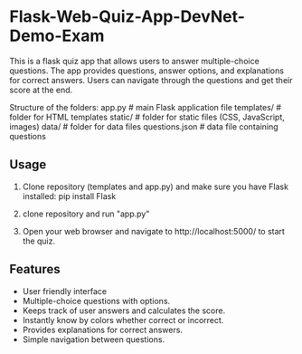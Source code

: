 # Flask-Web-Quiz-App-DevNet-Demo-Exam

This is a flask quiz app that allows users to answer multiple-choice questions.
The app provides questions, answer options, and explanations for correct answers. 
Users can navigate through the questions and get their score at the end.

Structure of the folders:
    app.py         # main Flask application file
    templates/     # folder for HTML templates
    static/        # folder for static files (CSS, JavaScript, images)
    data/          # folder for data files
        questions.json   # data file containing questions


## Usage
1. Clone repository (templates and app.py) and make sure you have Flask installed:
pip install Flask

2. clone repository and run "app.py"
3. Open your web browser and navigate to http://localhost:5000/ to start the quiz.

## Features
- User friendly interface
- Multiple-choice questions with options.
- Keeps track of user answers and calculates the score.
- Instantly know by colors whether correct or incorrect.
- Provides explanations for correct answers.
- Simple navigation between questions.


